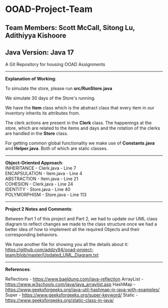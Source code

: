 # OOAD-Project-Team
## Team Members: Scott McCall, Sitong Lu, Adithiyya Kishoore
## Java Version: Java 17
A Git Repository for housing OOAD Assignments

---

**Explanation of Working**:

To simulate the store, please run **src/RunStore.java**

We simulate 30 days of the Store's running.

We have the **Item** class which is the abstract class that every item in our inventory
inherits its attributes from.

The clerk actions are present in the **Clerk** class. The happenings at the store, which are related to the
items and days and the rotation of the clerks are handled in the **Store** class.

For getting common global functionality we make use of **Constants.java** and **Helper.java**.
Both of which are static classes.

---

**Object-Oriented Approach**: <br>
    INHERITANCE - Clerk.java - Line 7 <br>
    ENCAPSULATION - Item.java - Line 4 <br>
    ABSTRACTION - Item.java - Line 21 <br>
    COHESION - Clerk.java - Line 24 <br>
    IDENTITY - Store.java - Line 40 <br>
    POLYMORPHISM - Store.java - Line 113

---

**Project 2 Notes and Comments**:

Between Part 1 of this project and Part 2, we had to update our UML class diagram
to reflect changes we made to the class structure once we had a better
idea of how to implement all the required Objects and their corresponding behaviors.

We have another file for showing you all the details about it: 
https://github.com/addzy94/ooad-project-team/blob/master/Updated_UML_Diagram.txt

---

**References**:

Reflections - https://www.baeldung.com/java-reflection
ArrayList - https://www.w3schools.com/java/java_arraylist.asp
HashMap - https://www.geeksforgeeks.org/java-util-hashmap-in-java-with-examples/
Super - https://www.geeksforgeeks.org/super-keyword/
Static - https://www.geeksforgeeks.org/static-class-in-java/

 
